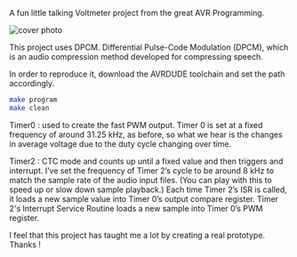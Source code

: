 A fun little talking Voltmeter project from the great AVR Programming. 

![cover photo](https://link)

This project uses DPCM. Differential Pulse-Code Modulation (DPCM), which is an audio compression method developed for compressing speech. 

In order to reproduce it, download the AVRDUDE toolchain and set the path accordingly.

``` bash
make program
make clean
```

Timer0 : used to create the fast PWM output. Timer 0 is set at a fixed frequency of around 31.25 kHz, as before, so what we hear is the changes in average voltage due to the duty cycle changing over time.

Timer2 : CTC mode and counts up until a fixed value and then triggers and interrupt. I’ve set the frequency of Timer 2’s cycle to be around 8 kHz to match the sample rate of the audio input files. (You can play with this to speed up or slow down sample playback.) Each time Timer 2’s ISR is called, it loads a new sample value into Timer 0’s output compare register. Timer 2's Interrupt Service Routine loads a new sample into Timer 0’s PWM register. 

I feel that this project has taught me a lot by creating a real prototype. Thanks !

